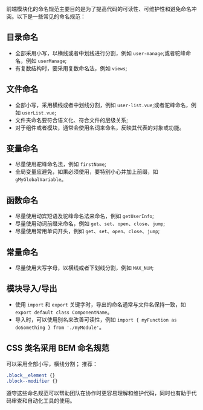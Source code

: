 前端模块化的命名规范主要目的是为了提高代码的可读性、可维护性和避免命名冲突。以下是一些常见的命名规范：

## 目录命名
* 全部采用小写，以横线或者中划线进行分割，例如 `user-manage`;或者驼峰命名，例如 `userManage`;
* 有复数结构时，要采用复数命名法，例如 `views`;
  
## 文件命名
* 全部小写，采用横线或者中划线分割，例如 `user-list.vue`;或者驼峰命名，例如 `userList.vue`;
* 文件夹命名要符合语义化、符合文件的层级关系;
* 对于组件或者模块，通常会使用名词来命名，反映其代表的对象或功能。

## 变量命名
* 尽量使用驼峰命名法，例如 `firstName`;
* 全局变量应避免，如果必须使用，要特别小心并加上前缀，如 `gMyGlobalVariable`。

## 函数命名
* 尽量使用动宾短语及驼峰命名法来命名，例如 `getUserInfo`;
* 尽量使用动词前缀来命名，例如 `get`、`set`、`open`、`close`、`jump`;
* 尽量使用常用单词开头，例如 `get`、`set`、`open`、`close`、`jump`;

## 常量命名
* 尽量使用大写字母，以横线或者下划线分割，例如 `MAX_NUM`;

## 模块导入/导出
* 使用 `import` 和 `export` 关键字时，导出的命名通常与文件名保持一致，如 `export default class ComponentName`。
* 导入时，可以使用别名来改善可读性，例如 `import { myFunction as doSomething } from './myModule'`。

## CSS 类名采用 BEM 命名规范
可以采用全部小写，横线分割；
推荐：
```css
.block__element {} 
.block--modifier {}
```

遵守这些命名规范可以帮助团队在协作时更容易理解和维护代码，同时也有助于代码审查和自动化工具的使用。